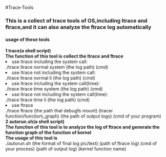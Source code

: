 #Trace-Tools
<h3>This is a collect of trace tools of OS,including ltrace and ftrace,and it can also analyze the ftrace log automatically</h3>
<h4>usage of these tools</h4>
<b>1 trace(a shell script)</b><br/>
<b>The function of this tool is collect the ltrace and ftrace</b></br>
<li>use ltrace including the system call:</br>
./trace ltrace normal system (the log path) (cmd)</li>
<li>use ltrace not including the system call:<br/>
./trace ltrace normal li (the log path) (cmd)</li>
<li>use ltrace including the system call(time):</br>
./trace ltrace time system (the log path) (cmd)</li>
<li>use ltrace not including the system call(time):<br/>
./trace ltrace time li (the log path) (cmd)</li>
<li>use ftrace</li>
./trace ftrace (the path that debugfs mount) (tracer function/function\_graph) (the path of output logs) (cmd of your program)</br>
<b>2 autorun.sh(a shell script)</b><br/>
<b>The function of this tool is to analyze the log of ftrace and generate the function graph of the function of kernel</b><br/>
<b>The usage of this tool is</b><br/>
./autorun.sh (the format of final log pic/text) (path of ftrace log) (cmd of your process) (path of output log) (kernel function name)
